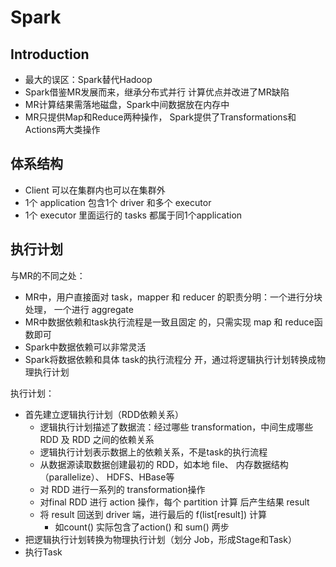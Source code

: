 # Spark

## Introduction

- 最大的误区：Spark替代Hadoop
- Spark借鉴MR发展而来，继承分布式并行 计算优点并改进了MR缺陷
- MR计算结果需落地磁盘，Spark中间数据放在内存中
- MR只提供Map和Reduce两种操作， Spark提供了Transformations和Actions两大类操作

## 体系结构

- Client 可以在集群内也可以在集群外
- 1个 application 包含1个 driver 和多个 executor
- 1个 executor 里面运行的 tasks 都属于同1个application

## 执行计划

与MR的不同之处：

- MR中，用户直接面对 task，mapper 和 reducer 的职责分明：一个进行分块处理， 一个进行 aggregate
- MR中数据依赖和task执行流程是一致且固定 的，只需实现 map 和 reduce函数即可
- Spark中数据依赖可以非常灵活
- Spark将数据依赖和具体 task的执行流程分 开，通过将逻辑执行计划转换成物理执行计划

执行计划：

- 首先建立逻辑执行计划（RDD依赖关系）
  - 逻辑执行计划描述了数据流：经过哪些 transformation，中间生成哪些 RDD 及 RDD 之间的依赖关系
  - 逻辑执行计划表示数据上的依赖关系，不是task的执行流程
  - 从数据源读取数据创建最初的 RDD，如本地 file、 内存数据结构（parallelize）、 HDFS、HBase等
  - 对 RDD 进行一系列的 transformation操作
  - 对final RDD 进行 action 操作，每个 partition 计算 后产生结果 result
  - 将 result 回送到 driver 端，进行最后的 f(list[result]) 计算
    - 如count() 实际包含了action() 和 sum() 两步
- 把逻辑执行计划转换为物理执行计划（划分 Job，形成Stage和Task）
- 执行Task